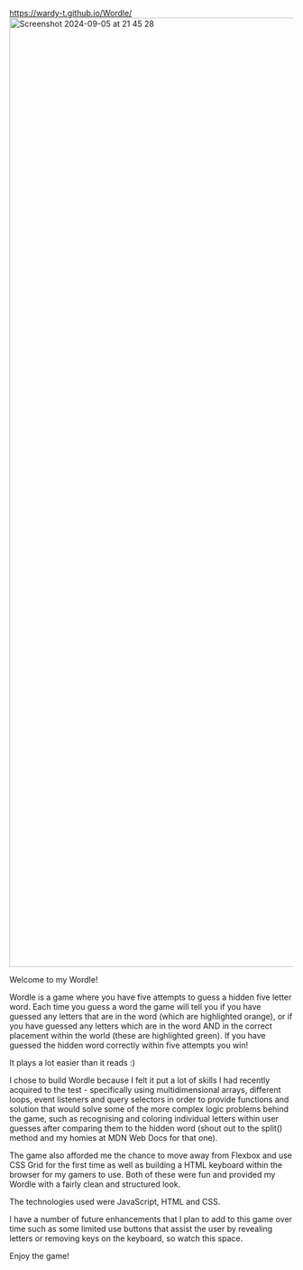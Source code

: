 https://wardy-t.github.io/Wordle/
<img width="1680" alt="Screenshot 2024-09-05 at 21 45 28" src="https://github.com/user-attachments/assets/c321039d-6159-46aa-aec9-5c614f6605fe">

Welcome to my Wordle!

Wordle is a game where you have five attempts to guess a hidden five letter word. Each time you guess a word the game will tell you if you have guessed any letters that are in the word (which are highlighted orange),
or if you have guessed any letters which are in the word AND in the correct placement within the world (these are highlighted green). If you have guessed the hidden word correctly within five attempts you win!

It plays a lot easier than it reads :)

I chose to build Wordle because I felt it put a lot of skills I had recently acquired to the test - specifically using multidimensional arrays, different loops, event listeners and query selectors in order to
provide functions and solution that would solve some of the more complex logic problems behind the game, such as recognising and coloring individual letters within user guesses after comparing them to the hidden
word (shout out to the split() method and my homies at MDN Web Docs for that one).

The game also afforded me the chance to move away from Flexbox and use CSS Grid for the first time as well as building a HTML keyboard within the browser for my gamers to use. Both of these were fun and provided
my Wordle with a fairly clean and structured look.

The technologies used were JavaScript, HTML and CSS.

I have a number of future enhancements that I plan to add to this game over time such as some limited use buttons that assist the user by revealing letters or removing keys on the keyboard, so watch this space.

Enjoy the game!

